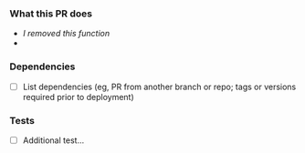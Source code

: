 ### What this PR does

* _I removed this function_
* 

### Dependencies

- [ ] List dependencies (eg, PR from another branch or repo; tags or versions required prior to deployment)

### Tests

- [ ] Additional test...
